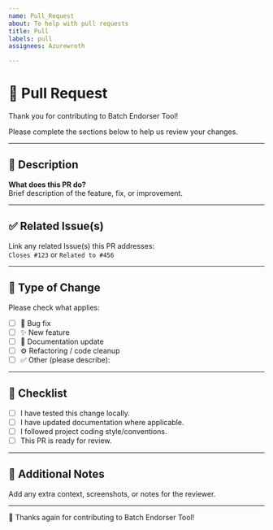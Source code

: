 ```yaml
---
name: Pull_Request
about: To help with pull requests
title: Pull
labels: pull
assignees: Azurewroth

---
```


# 🚀 Pull Request

Thank you for contributing to Batch Endorser Tool!

Please complete the sections below to help us review your changes.

---

## 📝 Description

**What does this PR do?**  
Brief description of the feature, fix, or improvement.

---

## ✅ Related Issue(s)

Link any related Issue(s) this PR addresses:  
`Closes #123` or `Related to #456`

---

## 📂 Type of Change

Please check what applies:

- [ ] 🐛 Bug fix
- [ ] ✨ New feature
- [ ] 📝 Documentation update
- [ ] ⚙️ Refactoring / code cleanup
- [ ] ✅ Other (please describe):

---

## 📄 Checklist

- [ ] I have tested this change locally.
- [ ] I have updated documentation where applicable.
- [ ] I followed project coding style/conventions.
- [ ] This PR is ready for review.

---

## 📌 Additional Notes

Add any extra context, screenshots, or notes for the reviewer.

---

🙌 Thanks again for contributing to Batch Endorser Tool!
